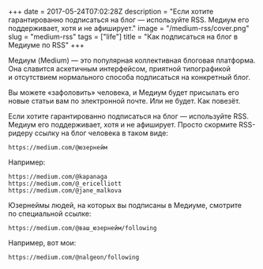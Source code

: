 +++
date = 2017-05-24T07:02:28Z
description = "Если хотите гарантированно подписаться на блог — используйте RSS. Медиум его поддерживает, хотя и не афиширует."
image = "/medium-rss/cover.png"
slug = "medium-rss"
tags = ["life"]
title = "Как подписаться на блог в Медиуме по RSS"
+++

Медиум (Medium) — это популярная коллективная блоговая платформа. Она славится аскетичным интерфейсом, приятной типографикой и отсутствием нормального способа подписаться на конкретный блог.

Вы можете «зафоловить» человека, и Медиум будет присылать его новые статьи вам по электронной почте. Или не будет. Как повезёт.

Если хотите гарантированно подписаться на блог — используйте RSS. Медиум его поддерживает, хотя и не афиширует. Просто скормите RSS-ридеру ссылку на блог человека в таком виде:

    https://medium.com/@юзернейм

Например:

    https://medium.com/@kapanaga
    https://medium.com/@_ericelliott
    https://medium.com/@jane_malkova

Юзернеймы людей, на которых вы подписаны в Медиуме, смотрите по специальной ссылке:

    https://medium.com/@ваш_юзернейм/following

Например, вот мои:

    https://medium.com/@nalgeon/following

